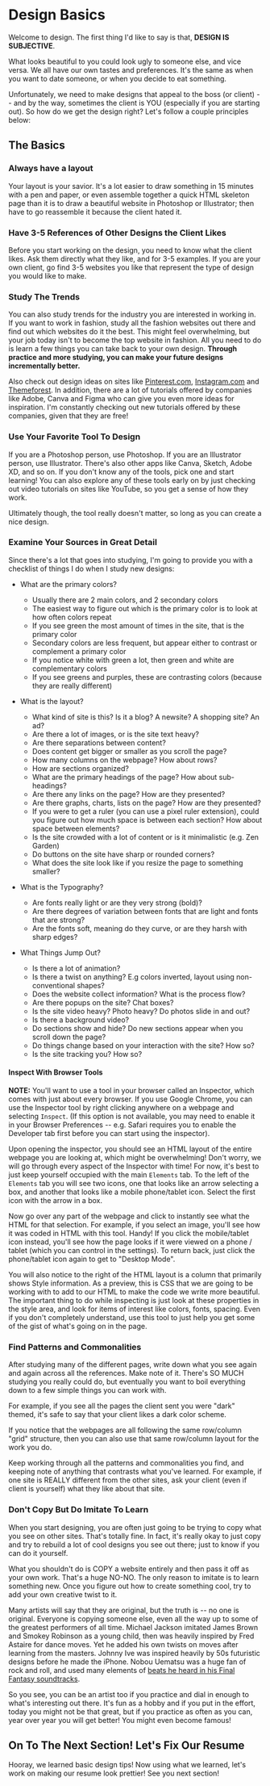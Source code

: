 # Design Basics

Welcome to design.  The first thing I'd like to say is that, **DESIGN IS SUBJECTIVE**.  

What looks beautiful to you could look ugly to someone else, and vice versa.  We all have our own tastes and preferences.   It's the same as when you want to date someone, or when you decide to eat something.  

Unfortunately, we need to make designs that appeal to the boss (or client) -- and by the way, sometimes the client is YOU (especially if you are starting out).  So how do we get the design right?  Let's follow a couple principles below:

## The Basics

### Always have a layout

Your layout is your savior.  It's a lot easier to draw something in 15 minutes with a pen and paper, or even assemble together a quick HTML skeleton page than it is to draw a beautiful website in Photoshop or Illustrator; then have to go reassemble it because the client hated it.   

### Have 3-5 References of Other Designs the Client Likes

Before you start working on the design, you need to know what the client likes.  Ask them directly what they like, and for 3-5 examples.  If you are your own client, go find 3-5 websites you like that represent the type of design you would like to make.   

### Study The Trends

You can also study trends for the industry you are interested in working in.  If you want to work in fashion, study all the fashion websites out there and find out which websites do it the best.  This might feel overwhelming, but your job today isn't to become the top website in fashion.  All you need to do is learn a few things you can take back to your own design.  **Through practice and more studying, you can make your future designs incrementally better.**

Also check out design ideas on sites like [Pinterest.com](https://pinterest.com), [Instagram.com](https://instagram.com) and [Themeforest](https://themeforest.net/).  In addition, there are a lot of tutorials offered by companies like Adobe, Canva and Figma who can give you even more ideas for inspiration.  I'm constantly checking out new tutorials offered by these companies, given that they are free!

### Use Your Favorite Tool To Design

If you are a Photoshop person, use Photoshop.  If you are an Illustrator person, use Illustrator.  There's also other apps like Canva, Sketch, Adobe XD, and so on.  If you don't know any of the tools, pick one and start learning!  You can also explore any of these tools early on by just checking out video tutorials on sites like YouTube, so you get a sense of how they work.

Ultimately though, the tool really doesn't matter, so long as you can create a nice design.

### Examine Your Sources in Great Detail

Since there's a lot that goes into studying, I'm going to provide you with a checklist of things I do when I study new designs:

- What are the primary colors? 
  - Usually there are 2 main colors, and 2 secondary colors
  - The easiest way to figure out which is the primary color is to look at how often colors repeat
  - If you see green the most amount of times in the site, that is the primary color
  - Secondary colors are less frequent, but appear either to contrast or complement a primary color
  - If you notice white with green a lot, then green and white are complementary colors
  - If you see greens and purples, these are contrasting colors (because they are really different)

- What is the layout?
  - What kind of site is this?  Is it a blog? A newsite? A shopping site? An ad?
  - Are there a lot of images, or is the site text heavy?
  - Are there separations between content?
  - Does content get bigger or smaller as you scroll the page?
  - How many columns on the webpage?  How about rows?
  - How are sections organized? 
  - What are the primary headings of the page?  How about sub-headings?
  - Are there any links on the page? How are they presented?
  - Are there graphs, charts, lists on the page?  How are they presented?
  - If you were to get a ruler (you can use a pixel ruler extension), could you figure out how much space is between each section?  How about space between elements?
  - Is the site crowded with a lot of content or is it minimalistic (e.g. Zen Garden)
  - Do buttons on the site have sharp or rounded corners?
  - What does the site look like if you resize the page to something smaller? 

- What is the Typography?
  - Are fonts really light or are they very strong (bold)?
  - Are there degrees of variation between fonts that are light and fonts that are strong?
  - Are the fonts soft, meaning do they curve, or are they harsh with sharp edges?

- What Things Jump Out?
  - Is there a lot of animation?
  - Is there a twist on anything? E.g colors inverted, layout using non-conventional shapes?
  - Does the website collect information?  What is the process flow?
  - Are there popups on the site? Chat boxes?
  - Is the site video heavy?  Photo heavy?  Do photos slide in and out?
  - Is there a background video?
  - Do sections show and hide?  Do new sections appear when you scroll down the page?
  - Do things change based on your interaction with the site?  How so?
  - Is the site tracking you?  How so?

#### Inspect With Browser Tools

**NOTE:** You'll want to use a tool in your browser called an Inspector, which comes with just about every browser.  If you use Google Chrome, you can use the Inspector tool by right clicking anywhere on a webpage and selecting `Inspect`.  (If this option is not available, you may need to enable it in your Browser Preferences -- e.g. Safari requires you to enable the Developer tab first before you can start using the inspector).   

Upon opening the inspector, you should see an HTML layout of the entire webpage you are looking at, which might be overwhelming!  Don't worry, we will go through every aspect of the Inspector with time!  For now, it's best to just keep yourself occupied with the main `Elements` tab.   To the left of the `Elements` tab you will see two icons, one that looks like an arrow selecting a box, and another that looks like a mobile phone/tablet icon.  Select the first icon with the arrow in a box.  

Now go over any part of the webpage and click to instantly see what the HTML for that selection.  For example, if you select an image, you'll see how it was coded in HTML with this tool.  Handy!  If you click the mobile/tablet icon instead, you'll see how the page looks if it were viewed on a phone / tablet (which you can control in the settings).  To return back, just click the phone/tablet icon again to get to "Desktop Mode".

You will also notice to the right of the HTML layout is a column that primarily shows Style information.   As a preview, this is CSS that we are going to be working with to add to our HTML to make the code we write more beautiful.   The important thing to do while inspecting is just look at these properties in the style area, and look for items of interest like colors, fonts, spacing.  Even if you don't completely understand, use this tool to just help you get some of the gist of what's going on in the page.

### Find Patterns and Commonalities

After studying many of the different pages, write down what you see again and again across all the references.  Make note of it.  There's SO MUCH studying you really could do, but eventually you want to boil everything down to a few simple things you can work with.

For example, if you see all the pages the client sent you were "dark" themed, it's safe to say that your client likes a dark color scheme.

If you notice that the webpages are all following the same row/column "grid" structure, then you can also use that same row/column layout for the work you do.

Keep working through all the patterns and commonalities you find, and keeping note of anything that contrasts what you've learned.  For example, if one site is REALLY different from the other sites, ask your client (even if client is yourself) what they like about that site.   

### Don't Copy But Do Imitate To Learn

When you start designing, you are often just going to be trying to copy what you see on other sites.  That's totally fine.  In fact, it's really okay to just copy and try to rebuild a lot of cool designs you see out there; just to know if you can do it yourself.

What you shouldn't do is COPY a website entirely and then pass it off as your own work.  That's a huge NO-NO.  The only reason to imitate is to learn something new.  Once you figure out how to create something cool, try to add your own creative twist to it.  

Many artists will say that they are original, but the truth is -- no one is original.  Everyone is copying someone else, even all the way up to some of the greatest performers of all time.  Michael Jackson imitated James Brown and Smokey Robinson as a young child, then was heavily inspired by Fred Astaire for dance moves.  Yet he added his own twists on moves after learning from the masters.  Johnny Ive was inspired heavily by 50s futuristic designs before he made the iPhone.   Nobou Uematsu was a huge fan of rock and roll, and used many elements of [beats he heard in his Final Fantasy soundtracks](https://www.youtube.com/watch?v=5ITGMYWhfMs). 

So you see, you can be an artist too if you practice and dial in enough to what's interesting out there.  It's fun as a hobby and if you put in the effort, today you might not be that great, but if you practice as often as you can, year over year you will get better!  You might even become famous!

## On To The Next Section! Let's Fix Our Resume

Hooray, we learned basic design tips!  Now using what we learned, let's work on making our resume look prettier!  See you next section!